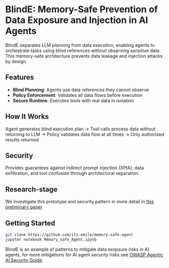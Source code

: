 # BlindE: Memory-Safe Prevention of Data Exposure and Injection in AI Agents

BlindE separates LLM planning from data execution, enabling agents to orchestrate tasks using blind references without observing sensitive data. This memory-safe architecture prevents data leakage and injection attacks by design.

## Features
- **Blind Planning**: Agents use data references they cannot observe
- **Policy Enforcement**: Validates all data flows before execution  
- **Secure Runtime**: Executes tools with real data in isolation

## How It Works
Agent generates blind execution plan → Tool calls process data without returning to LLM → Policy validates data flow at all times → Only authorized results returned

## Security
Provides guarantees against indirect prompt injection (XPIA), data exfiltration, and tool confusion through architectural separation.

## Research-stage
We investigate this prototype and security pattern in more detail in [this preliminary paper](https://docs.google.com/document/d/1FwzQNX0IdaevenZVpwQ6Ph_1BA0fdE8OeqEkKx8-dfo/edit?tab=t.0)

## Getting Started
```bash
git clone https://github.com/its-emile/memory-safe-agent
jupyter notebook Memory_safe_Agent.ipynb
```

BlindE is an example of patterns to mitigate data exopsure risks in AI agents, for more mitigations for AI agent security risks see [OWASP Agentic AI Security Guide](https://owasp.org/www-project-top-10-for-large-language-model-applications/).

